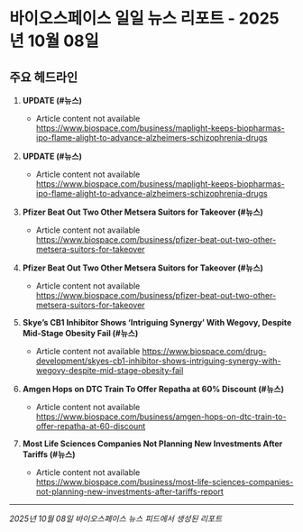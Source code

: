 # 바이오스페이스 일일 뉴스 리포트 - 2025년 10월 08일


## 주요 헤드라인

1. **UPDATE (#뉴스)**
   - Article content not available
   <https://www.biospace.com/business/maplight-keeps-biopharmas-ipo-flame-alight-to-advance-alzheimers-schizophrenia-drugs>

2. **UPDATE (#뉴스)**
   - Article content not available
   <https://www.biospace.com/business/maplight-keeps-biopharmas-ipo-flame-alight-to-advance-alzheimers-schizophrenia-drugs>

3. **Pfizer Beat Out Two Other Metsera Suitors for Takeover (#뉴스)**
   - Article content not available
   <https://www.biospace.com/business/pfizer-beat-out-two-other-metsera-suitors-for-takeover>

4. **Pfizer Beat Out Two Other Metsera Suitors for Takeover (#뉴스)**
   - Article content not available
   <https://www.biospace.com/business/pfizer-beat-out-two-other-metsera-suitors-for-takeover>

5. **Skye’s CB1 Inhibitor Shows ‘Intriguing Synergy’ With Wegovy, Despite Mid-Stage Obesity Fail (#뉴스)**
   - Article content not available
   <https://www.biospace.com/drug-development/skyes-cb1-inhibitor-shows-intriguing-synergy-with-wegovy-despite-mid-stage-obesity-fail>

6. **Amgen Hops on DTC Train To Offer Repatha at 60% Discount (#뉴스)**
   - Article content not available
   <https://www.biospace.com/business/amgen-hops-on-dtc-train-to-offer-repatha-at-60-discount>

7. **Most Life Sciences Companies Not Planning New Investments After Tariffs (#뉴스)**
   - Article content not available
   <https://www.biospace.com/business/most-life-sciences-companies-not-planning-new-investments-after-tariffs-report>


---
*2025년 10월 08일 바이오스페이스 뉴스 피드에서 생성된 리포트*